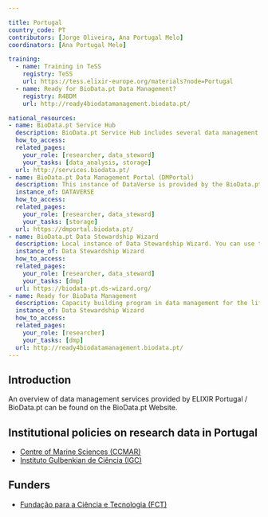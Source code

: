 ```yaml
---

title: Portugal
country_code: PT
contributors: [Jorge Oliveira, Ana Portugal Melo]
coordinators: [Ana Portugal Melo]

training:
  - name: Training in TeSS
    registry: TeSS
    url: https://tess.elixir-europe.org/materials?node=Portugal
  - name: Ready for BioData.pt Data Management?
    registry: R4BDM
    url: http://ready4biodatamanagement.biodata.pt/

national_resources:
- name: BioData.pt Service Hub
  description: BioData.pt Service Hub includes several data management resources, tools and services available for researchers in Life Sciences.
  how_to_access: 
  related_pages:
    your_role: [researcher, data_steward]
    your_tasks: [data_analysis, storage]
  url: http://services.biodata.pt/
- name: BioData.pt Data Management Portal (DMPortal)
  description: This instance of DataVerse is provided by the BioData.pt. We can help you write and maintain data management plans for your research.
  instance_of: DATAVERSE
  how_to_access: 
  related_pages:
    your_role: [researcher, data_steward]
    your_tasks: [storage]
  url: https://dmportal.biodata.pt/
- name: BioData.pt Data Stewardship Wizard
  description: Local instance of Data Stewardship Wizard. You can use this tool to create your own Data Management Plans.
  instance_of: Data Stewardship Wizard
  how_to_access: 
  related_pages:
    your_role: [researcher, data_steward]
    your_tasks: [dmp]
  url: https://biodata-pt.ds-wizard.org/
- name: Ready for BioData Management
  description: Capacity building program in data management for the life sciences to empower researchers and institutions in managing their data more effectively and efficiently.
  instance_of: Data Stewardship Wizard
  how_to_access: 
  related_pages:
    your_role: [researcher]
    your_tasks: [dmp]
  url: http://ready4biodatamanagement.biodata.pt/
---
```


## Introduction 
An overview of data management services provided by ELIXIR Portugal / BioData.pt can be found on the BioData.pt Website. 

## Institutional policies on research data in Portugal
* [Centre of Marine Sciences (CCMAR)](https://ccmar.ualg.pt/en/page/open-science-and-data-management)
* [Instituto Gulbenkian de Ciência (IGC)](https://zenodo.org/record/6325980#.YmrF1m7MJTY)

## Funders

* [Fundação para a Ciência e Tecnologia (FCT)](https://www.fct.pt/)
